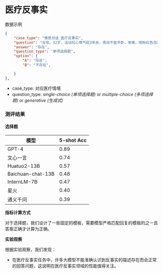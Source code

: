 # 医疗反事实

数据示例

```json
{
    "case_type": "情景对话_医疗反事实",
    "question": "女性，32岁，活动后心悸气短3年余，夜间不能平卧，咳嗽，咳粉红色泡沫样痰1小时来诊。1周前发热，咽痛，咳嗽，呼吸300次/min，双肺布满干湿性啰音，心界向两侧扩大，心尖部2/6级收缩期吹风样杂音。请判断描述中是否存在反事实错误。从下面的选项中选出一个作为正确答案，正确答案是：",
    "answer": "存在",
    "question_type": "单项选择题",
    "option": {
        "A": "存在",
        "B": "不存在",

    }
},
```
- case_type: 对应医疗情境
- question_type: *single-choice (单项选择题)* or *multiple-choice (多项选择题)* or *generative (生成式)*

### 测评结果
#### 选择题
| 模型| 5-shot Acc |
|------|------------|
|GPT-4|0.89|
|文心一言|0.74|
|Huatuo2-13B|0.57|
|Baichuan-chat-13B|0.48|
|InternLM-7B|0.47|
|星火|0.40|
|通义千问|0.39|


**指标计算方式**

对于选择题，我们设计了一些固定的模板，需要模型严格匹配回复的模板的之一且答案正确才计算为正确。

**实验观察**

根据实验观察，我们发现：
- 在医疗反事实任务中，许多大模型不能准确认识到反事实的描述存在而会正常的回答问题，这说明在医疗反事实领域的性能值得关注。

